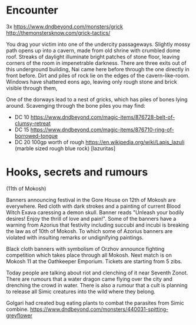 # Encounter

3x https://www.dndbeyond.com/monsters/grick
http://themonstersknow.com/grick-tactics/

You drag your victim into one of the undercity passageways. Slightly mossy path
opens up into a cavern, made from old shrine with crumbled dome roof. Streaks
of daylight illuminate bright patches of stone floor, leaving corners of the
room in impenetrable darkness. There are three exits out of this underground
building, Nai came here before through the one directly in front before. Dirt
and piles of rock lie on the edges of the cavern-like-room. Windows have
shattered eons ago, leaving only rough stone and brick visible through them,

One of the dorways lead to a nest of gricks, which has piles of bones lying
around. Scavenging through the bone piles you may find:
 - DC 10 https://www.dndbeyond.com/magic-items/876728-belt-of-clumsy-retreat
 - DC 15 https://www.dndbeyond.com/magic-items/876710-ring-of-borrowed-tongue
 - DC 20 100gp worth of rough https://en.wikipedia.org/wiki/Lapis_lazuli
   (marble sized rough blue rock) [lazuritas]

# Hooks, secrets and rumours
 (11th of Mokosh)

Banners announcing festival in the Gore House on 12th of Mokosh are everywhere.
Red cloth with dark strokes and a painting of current Blood Witch Exava
caressing a demon skull. Banner reads "Unleash your bodily desires! Enjoy the
thrill of love and pain!". Some of the banners have a warning from Azorius that
festivity including succubi and incubi is breaking the law as of 10th of
Mokosh. To which some of Azorius banners are violated with insulting remarks or
undignifying paintings.

Black cloth banners with symbolism of Orzhov announce fighting competition
which takes place through all Mokosh. Next match is on Mokosh 11 at the
Oathkeeper Emporium. Tickets are starting from 5 zibs.

Today people are talking about riot and clenching of it near Seventh Zonot.
There are rumours that a water dragon came flying over the city and drenching
the crowd in water. There is also a rumour that a cult is planning to
release all Simic creatures into the wild where they belong.

Golgari had created bug eating plants to combat the parasites from Simic combine.
https://www.dndbeyond.com/monsters/440031-spitting-greyflower
